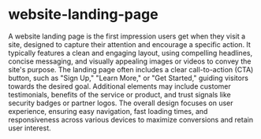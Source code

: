 # website-landing-page
A website landing page is the first impression users get when they visit a site, designed to capture their attention and encourage a specific action. It typically features a clean and engaging layout, using compelling headlines, concise messaging, and visually appealing images or videos to convey the site's purpose. The landing page often includes a clear call-to-action (CTA) button, such as "Sign Up," "Learn More," or "Get Started," guiding visitors towards the desired goal. Additional elements may include customer testimonials, benefits of the service or product, and trust signals like security badges or partner logos. The overall design focuses on user experience, ensuring easy navigation, fast loading times, and responsiveness across various devices to maximize conversions and retain user interest.
